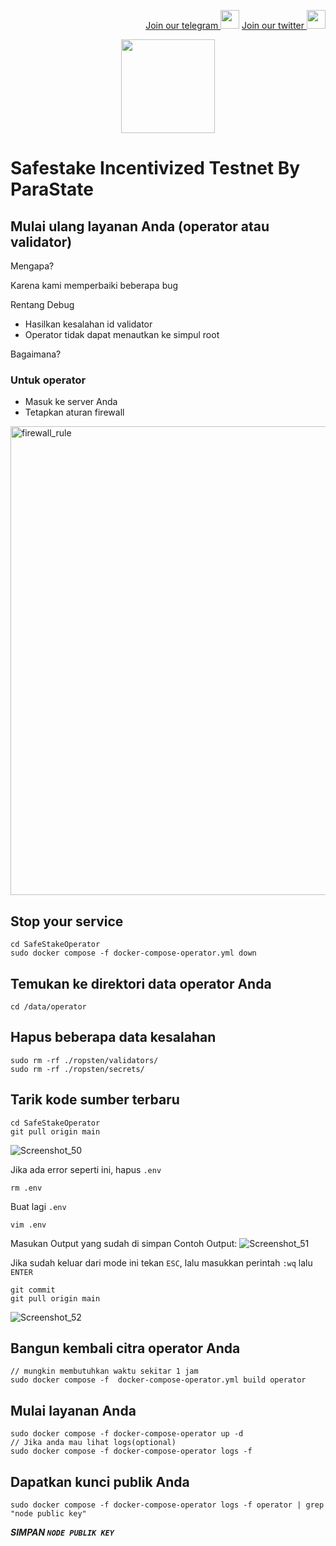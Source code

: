 <p style="font-size:14px" align="right">
<a href="https://t.me/BeritaCryptoo" target="_blank">Join our telegram <img src="https://user-images.githubusercontent.com/50621007/183283867-56b4d69f-bc6e-4939-b00a-72aa019d1aea.png" width="30"/></a>
<a href="https://twitter.com/BeritaCryptoo" target="_blank">Join our twitter <img src="https://user-images.githubusercontent.com/108946833/184274157-08210464-fa03-493d-b01c-2420c67a524f.jpg" width="30"/></a>
</p>
 
<p align="center">
  <img height="150" height="auto" src="https://user-images.githubusercontent.com/38981255/184852284-08b36261-236b-4027-bdc3-487858eb09c7.png">
</p>

# Safestake Incentivized Testnet By ParaState
## Mulai ulang layanan Anda (operator atau validator)
Mengapa?

Karena kami memperbaiki beberapa bug

Rentang Debug
- Hasilkan kesalahan id validator
- Operator tidak dapat menautkan ke simpul root

Bagaimana?

### Untuk operator

- Masuk ke server Anda
- Tetapkan aturan firewall

<img width="750" alt="firewall_rule" src="https://user-images.githubusercontent.com/108946833/185217868-3b70d0cb-ee2d-4740-813f-710ad09316a1.png">

## Stop your service
```
cd SafeStakeOperator
sudo docker compose -f docker-compose-operator.yml down
```
## Temukan ke direktori data operator Anda
```
cd /data/operator
```
## Hapus beberapa data kesalahan
```
sudo rm -rf ./ropsten/validators/
sudo rm -rf ./ropsten/secrets/
```
## Tarik kode sumber terbaru
```
cd SafeStakeOperator
git pull origin main
```
![Screenshot_50](https://user-images.githubusercontent.com/108946833/185222843-5ec5b558-fe75-42da-82b6-52a597ebaa7e.png)

Jika ada error seperti ini, hapus `.env`
```
rm .env
```
Buat lagi `.env`
```
vim .env
```
Masukan Output yang sudah di simpan 
Contoh Output:
![Screenshot_51](https://user-images.githubusercontent.com/108946833/185223543-5be20b72-67c0-4914-82bf-326604e5ae17.png)

Jika sudah keluar dari mode ini tekan `ESC`, lalu masukkan perintah `:wq` lalu `ENTER`
```
git commit
git pull origin main
```
![Screenshot_52](https://user-images.githubusercontent.com/108946833/185224125-fa248bd4-11b6-460f-bfe0-213efc2e4b7d.png)


## Bangun kembali citra operator Anda 
```
// mungkin membutuhkan waktu sekitar 1 jam
sudo docker compose -f  docker-compose-operator.yml build operator
```
## Mulai layanan Anda
```
sudo docker compose -f docker-compose-operator up -d
// Jika anda mau lihat logs(optional)
sudo docker compose -f docker-compose-operator logs -f
```
## Dapatkan kunci publik Anda
```
sudo docker compose -f docker-compose-operator logs -f operator | grep "node public key" 
```
***SIMPAN `NODE PUBLIK KEY`***
 
